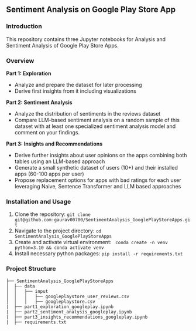 ## Sentiment Analysis on Google Play Store App

### Introduction

This repository contains three Jupyter notebooks for Analysis and Sentiment Analysis of Google Play Store Apps. 

### Overview
**Part 1: Exploration**
* Analyze and prepare the dataset for later processing
* Derive first insights from it including visualizations

**Part 2: Sentiment Analysis**
* Analyze the distribution of sentiments in the reviews dataset
* Compare LLM-based sentiment analysis on a random sample of this dataset with at least one specialized
sentiment analysis model and comment on your findings.

**Part 3: Insights and Recommendations**
* Derive further insights about user opinions on the apps combining both tables using an LLM-based
approach
* Generate a small synthetic dataset of users (10+) and their installed apps (60-100 apps per user)
* Propose replacement options for apps with bad ratings for each user leveraging Naive, Sentence Transformer and LLM based approaches
  
### Installation and Usage

1. Clone the repository: `git clone git@github.com:gaurav00700/SentimentAnalysis_GooglePlayStoreApps.git`
2. Navigate to the project directory: `cd SentimentAnalysis_GooglePlayStoreApps`
3. Create and activate virtual environment: `
conda create -n venv python=3.10 && conda activate venv`
3. Install necessary python packages: `pip install -r requirements.txt`

### Project Structure

```
├── SentimentAnalysis_GooglePlayStoreApps
│  ├── data
│  │   ├── input
│  │   │   ├── googleplaystore_user_reviews.csv
│  │   │   ├── googleplaystore.csv
|  ├── part1_exploration_googleplay.ipynb 
|  ├── part2_sentiment_analysis_googleplay.ipynb
|  ├── part3_insights_recommendations_googleplay.ipynb
|  ├── requirements.txt
```
